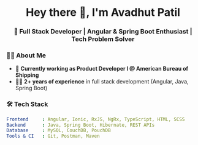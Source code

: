 <h1 align="center">Hey there 👋, I'm Avadhut Patil</h1>
<h3 align="center">🚀 Full Stack Developer | Angular & Spring Boot Enthusiast | Tech Problem Solver</h3>


### 🧑‍💻 About Me
- 🔭 **Currently working as Product Developer I @ American Bureau of Shipping**
- 👨‍💻 **2+ years of experience** in full stack development (Angular, Java, Spring Boot)
### 🛠️ Tech Stack
```yaml
Frontend     : Angular, Ionic, RxJS, NgRx, TypeScript, HTML, SCSS  
Backend      : Java, Spring Boot, Hibernate, REST APIs  
Database     : MySQL, CouchDB, PouchDB  
Tools & CI   : Git, Postman, Maven  

